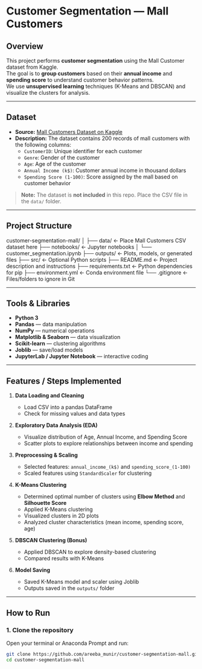 # Customer Segmentation — Mall Customers

## Overview
This project performs **customer segmentation** using the Mall Customer dataset from Kaggle.  
The goal is to **group customers** based on their **annual income** and **spending score** to understand customer behavior patterns.  
We use **unsupervised learning** techniques (K-Means and DBSCAN) and visualize the clusters for analysis.

---

## Dataset
- **Source:** [Mall Customers Dataset on Kaggle](https://www.kaggle.com/datasets/shwetabh123/mall-customers)  
- **Description:** The dataset contains 200 records of mall customers with the following columns:
  - `CustomerID`: Unique identifier for each customer
  - `Genre`: Gender of the customer
  - `Age`: Age of the customer
  - `Annual Income (k$)`: Customer annual income in thousand dollars
  - `Spending Score (1-100)`: Score assigned by the mall based on customer behavior

> **Note:** The dataset is **not included** in this repo. Place the CSV file in the `data/` folder.

---

## Project Structure
customer-segmentation-mall/
│
├── data/ ← Place Mall Customers CSV dataset here
├── notebooks/ ← Jupyter notebooks
│ └── customer_segmentation.ipynb
├── outputs/ ← Plots, models, or generated files
├── src/ ← Optional Python scripts
├── README.md ← Project description and instructions
├── requirements.txt ← Python dependencies for pip
├── environment.yml ← Conda environment file
└── .gitignore ← Files/folders to ignore in Git

---

## Tools & Libraries
- **Python 3**
- **Pandas** — data manipulation
- **NumPy** — numerical operations
- **Matplotlib & Seaborn** — data visualization
- **Scikit-learn** — clustering algorithms
- **Joblib** — save/load models
- **JupyterLab / Jupyter Notebook** — interactive coding

---

## Features / Steps Implemented
1. **Data Loading and Cleaning**  
   - Load CSV into a pandas DataFrame
   - Check for missing values and data types

2. **Exploratory Data Analysis (EDA)**  
   - Visualize distribution of Age, Annual Income, and Spending Score
   - Scatter plots to explore relationships between income and spending

3. **Preprocessing & Scaling**  
   - Selected features: `annual_income_(k$)` and `spending_score_(1-100)`
   - Scaled features using `StandardScaler` for clustering

4. **K-Means Clustering**  
   - Determined optimal number of clusters using **Elbow Method** and **Silhouette Score**
   - Applied K-Means clustering
   - Visualized clusters in 2D plots
   - Analyzed cluster characteristics (mean income, spending score, age)

5. **DBSCAN Clustering (Bonus)**  
   - Applied DBSCAN to explore density-based clustering
   - Compared results with K-Means

6. **Model Saving**  
   - Saved K-Means model and scaler using Joblib
   - Outputs saved in the `outputs/` folder

---

## How to Run

### 1. Clone the repository
Open your terminal or Anaconda Prompt and run:

```bash
git clone https://github.com/areeba_munir/customer-segmentation-mall.git
cd customer-segmentation-mall
